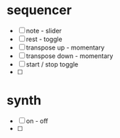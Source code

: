 # sequencer

* [ ] note - slider
* [ ] rest - toggle
* [ ] transpose up - momentary
* [ ] transpose down - momentary
* [ ] start / stop toggle
* [ ]



# synth
* [ ] on - off
* [ ] 
